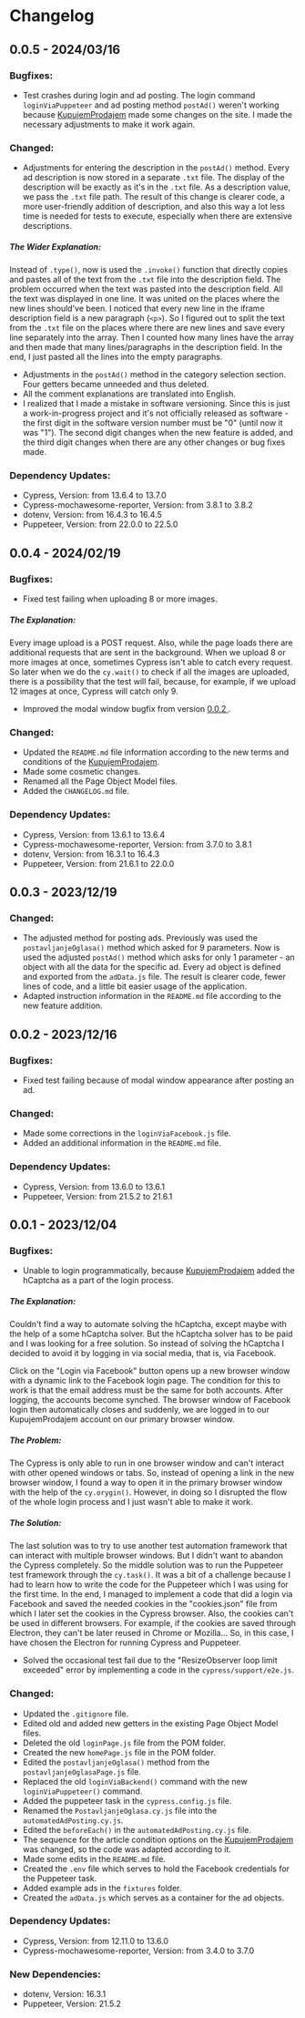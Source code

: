 # Changelog

## 0.0.5 - 2024/03/16

### Bugfixes:

-   Test crashes during login and ad posting. The login command `loginViaPuppeteer` and ad posting method `postAd()` weren't working because [KupujemProdajem](https://www.kupujemprodajem.com/) made some changes on the site. I made the necessary adjustments to make it work again.

### Changed:

-   Adjustments for entering the description in the `postAd()` method. Every ad description is now stored in a separate `.txt` file. The display of the description will be exactly as it's in the `.txt` file. As a description value, we pass the `.txt` file path. The result of this change is clearer code, a more user-friendly addition of description, and also this way a lot less time is needed for tests to execute, especially when there are extensive descriptions.

##### The Wider Explanation:

Instead of `.type()`, now is used the `.invoke()` function that directly copies and pastes all of the text from the `.txt` file into the description field. The problem occurred when the text was pasted into the description field. All the text was displayed in one line. It was united on the places where the new lines should've been. I noticed that every new line in the iframe description field is a new paragraph (`<p>`). So I figured out to split the text from the `.txt` file on the places where there are new lines and save every line separately into the array. Then I counted how many lines have the array and then made that many lines/paragraphs in the description field. In the end, I just pasted all the lines into the empty paragraphs.

-   Adjustments in the `postAd()` method in the category selection section. Four getters became unneeded and thus deleted.
-   All the comment explanations are translated into English.
-   I realized that I made a mistake in software versioning. Since this is just a work-in-progress project and it's not officially released as software - the first digit in the software version number must be "0" (until now it was "1"). The second digit changes when the new feature is added, and the third digit changes when there are any other changes or bug fixes made.

### Dependency Updates:

-   Cypress, Version: from 13.6.4 to 13.7.0
-   Cypress-mochawesome-reporter, Version: from 3.8.1 to 3.8.2
-   dotenv, Version: from 16.4.3 to 16.4.5
-   Puppeteer, Version: from 22.0.0 to 22.5.0

## 0.0.4 - 2024/02/19

### Bugfixes:

-   Fixed test failing when uploading 8 or more images.

##### The Explanation:

Every image upload is a POST request. Also, while the page loads there are additional requests that are sent in the background. When we upload 8 or more images at once, sometimes Cypress isn't able to catch every request. So later when we do the `cy.wait()` to check if all the images are uploaded, there is a possibility that the test will fail, because, for example, if we upload 12 images at once, Cypress will catch only 9.

-   Improved the modal window bugfix from version [ 0.0.2 ](#102---20231216).

### Changed:

-   Updated the `README.md` file information according to the new terms and conditions of the [KupujemProdajem](https://www.kupujemprodajem.com/).
-   Made some cosmetic changes.
-   Renamed all the Page Object Model files.
-   Added the `CHANGELOG.md` file.

### Dependency Updates:

-   Cypress, Version: from 13.6.1 to 13.6.4
-   Cypress-mochawesome-reporter, Version: from 3.7.0 to 3.8.1
-   dotenv, Version: from 16.3.1 to 16.4.3
-   Puppeteer, Version: from 21.6.1 to 22.0.0

## 0.0.3 - 2023/12/19

### Changed:

-   The adjusted method for posting ads. Previously was used the `postavljanjeOglasa()` method which asked for 9 parameters. Now is used the adjusted `postAd()` method which asks for only 1 parameter - an object with all the data for the specific ad. Every ad object is defined and exported from the `adData.js` file. The result is clearer code, fewer lines of code, and a little bit easier usage of the application.
-   Adapted instruction information in the `README.md` file according to the new feature addition.

## 0.0.2 - 2023/12/16

### Bugfixes:

-   Fixed test failing because of modal window appearance after posting an ad.

### Changed:

-   Made some corrections in the `loginViaFacebook.js` file.
-   Added an additional information in the `README.md` file.

### Dependency Updates:

-   Cypress, Version: from 13.6.0 to 13.6.1
-   Puppeteer, Version: from 21.5.2 to 21.6.1

## 0.0.1 - 2023/12/04

### Bugfixes:

-   Unable to login programmatically, because [KupujemProdajem](https://www.kupujemprodajem.com/) added the hCaptcha as a part of the login process.

##### The Explanation:

Couldn't find a way to automate solving the hCaptcha, except maybe with the help of a some hCaptcha solver. But the hCaptcha solver has to be paid and I was looking for a free solution. So instead of solving the hCaptcha I decided to avoid it by logging in via social media, that is, via Facebook.

Click on the "Login via Facebook" button opens up a new browser window with a dynamic link to the Facebook login page. The condition for this to work is that the email address must be the same for both accounts. After logging, the accounts become synched. The browser window of Facebook login then automatically closes and suddenly, we are logged in to our KupujemProdajem account on our primary browser window.

##### The Problem:

The Cypress is only able to run in one browser window and can't interact with other opened windows or tabs. So, instead of opening a link in the new browser window, I found a way to open it in the primary browser window with the help of the `cy.orygin()`. However, in doing so I disrupted the flow of the whole login process and I just wasn't able to make it work.

##### The Solution:

The last solution was to try to use another test automation framework that can interact with multiple browser windows. But I didn't want to abandon the Cypress completely. So the middle solution was to run the Puppeteer test framework through the `cy.task()`. It was a bit of a challenge because I had to learn how to write the code for the Puppeteer which I was using for the first time. In the end, I managed to implement a code that did a login via Facebook and saved the needed cookies in the "cookies.json" file from which I later set the cookies in the Cypress browser. Also, the cookies can't be used in different browsers. For example, if the cookies are saved through Electron, they can't be later reused in Chrome or Mozilla... So, in this case, I have chosen the Electron for running Cypress and Puppeteer.

-   Solved the occasional test fail due to the "ResizeObserver loop limit exceeded" error by implementing a code in the `cypress/support/e2e.js`.

### Changed:

-   Updated the `.gitignore` file.
-   Edited old and added new getters in the existing Page Object Model files.
-   Deleted the old `loginPage.js` file from the POM folder.
-   Created the new `homePage.js` file in the POM folder.
-   Edited the `postavljanjeOglasa()` method from the `postavljanjeOglasaPage.js` file.
-   Replaced the old `loginViaBackend()` command with the new `loginViaPuppeteer()` command.
-   Added the puppeteer task in the `cypress.config.js` file.
-   Renamed the `PostavljanjeOglasa.cy.js` file into the `automatedAdPosting.cy.js`.
-   Edited the `beforeEach()` in the `automatedAdPosting.cy.js` file.
-   The sequence for the article condition options on the [KupujemProdajem](https://www.kupujemprodajem.com/) was changed, so the code was adapted according to it.
-   Made some edits in the `README.md` file.
-   Created the `.env` file which serves to hold the Facebook credentials for the Puppeteer task.
-   Added example ads in the `fixtures` folder.
-   Created the `adData.js` which serves as a container for the ad objects.

### Dependency Updates:

-   Cypress, Version: from 12.11.0 to 13.6.0
-   Cypress-mochawesome-reporter, Version: from 3.4.0 to 3.7.0

### New Dependencies:

-   dotenv, Version: 16.3.1
-   Puppeteer, Version: 21.5.2
